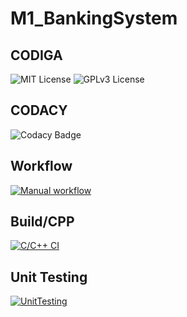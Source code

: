 # M1_BankingSystem

## CODIGA



![MIT License](https://api.codiga.io/project/31030/score/svg)
![GPLv3 License](https://api.codiga.io/project/31030/status/svg)


## CODACY
![Codacy Badge](https://app.codacy.com/project/badge/Grade/67feed219d804dc8ab011d36dce5bce7)

## Workflow
[![Manual workflow](https://github.com/vikash0404/M1_ProjectGoal_UTIL/actions/workflows/manual.yml/badge.svg)](https://github.com/vikash0404/M1_ProjectGoal_UTIL/actions/workflows/manual.yml)

## Build/CPP
[![C/C++ CI](https://github.com/vikash0404/M1_ProjectGoal_UTIL/actions/workflows/c-cpp.yml/badge.svg)](https://github.com/vikash0404/M1_ProjectGoal_UTIL/actions/workflows/c-cpp.yml)

## Unit Testing
[![UnitTesting](https://github.com/vikash0404/M1_ProjectGoal_UTIL/actions/workflows/c-cpp1.yml/badge.svg)](https://github.com/vikash0404/M1_ProjectGoal_UTIL/actions/workflows/c-cpp1.yml)


